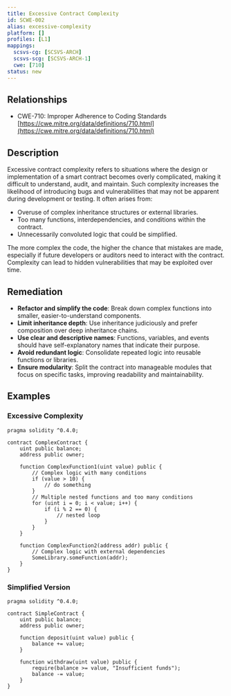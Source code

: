 ```yaml
---
title: Excessive Contract Complexity
id: SCWE-002
alias: excessive-complexity
platform: []
profiles: [L1]
mappings:
  scsvs-cg: [SCSVS-ARCH]
  scsvs-scg: [SCSVS-ARCH-1]
  cwe: [710]
status: new
---
```


## Relationships
- CWE-710: Improper Adherence to Coding Standards  
  [https://cwe.mitre.org/data/definitions/710.html](https://cwe.mitre.org/data/definitions/710.html)

## Description
Excessive contract complexity refers to situations where the design or implementation of a smart contract becomes overly complicated, making it difficult to understand, audit, and maintain. Such complexity increases the likelihood of introducing bugs and vulnerabilities that may not be apparent during development or testing. It often arises from:

- Overuse of complex inheritance structures or external libraries.
- Too many functions, interdependencies, and conditions within the contract.
- Unnecessarily convoluted logic that could be simplified.

The more complex the code, the higher the chance that mistakes are made, especially if future developers or auditors need to interact with the contract. Complexity can lead to hidden vulnerabilities that may be exploited over time.

## Remediation
- **Refactor and simplify the code**: Break down complex functions into smaller, easier-to-understand components.
- **Limit inheritance depth**: Use inheritance judiciously and prefer composition over deep inheritance chains.
- **Use clear and descriptive names**: Functions, variables, and events should have self-explanatory names that indicate their purpose.
- **Avoid redundant logic**: Consolidate repeated logic into reusable functions or libraries.
- **Ensure modularity**: Split the contract into manageable modules that focus on specific tasks, improving readability and maintainability.

## Examples

### Excessive Complexity

```solidity
pragma solidity ^0.4.0;

contract ComplexContract {
    uint public balance;
    address public owner;

    function ComplexFunction1(uint value) public {
        // Complex logic with many conditions
        if (value > 10) {
            // do something
        }
        // Multiple nested functions and too many conditions
        for (uint i = 0; i < value; i++) {
            if (i % 2 == 0) {
                // nested loop
            }
        }
    }

    function ComplexFunction2(address addr) public {
        // Complex logic with external dependencies
        SomeLibrary.someFunction(addr);
    }
}
```

### Simplified Version

```solidity
pragma solidity ^0.4.0;

contract SimpleContract {
    uint public balance;
    address public owner;

    function deposit(uint value) public {
        balance += value;
    }

    function withdraw(uint value) public {
        require(balance >= value, "Insufficient funds");
        balance -= value;
    }
}
```